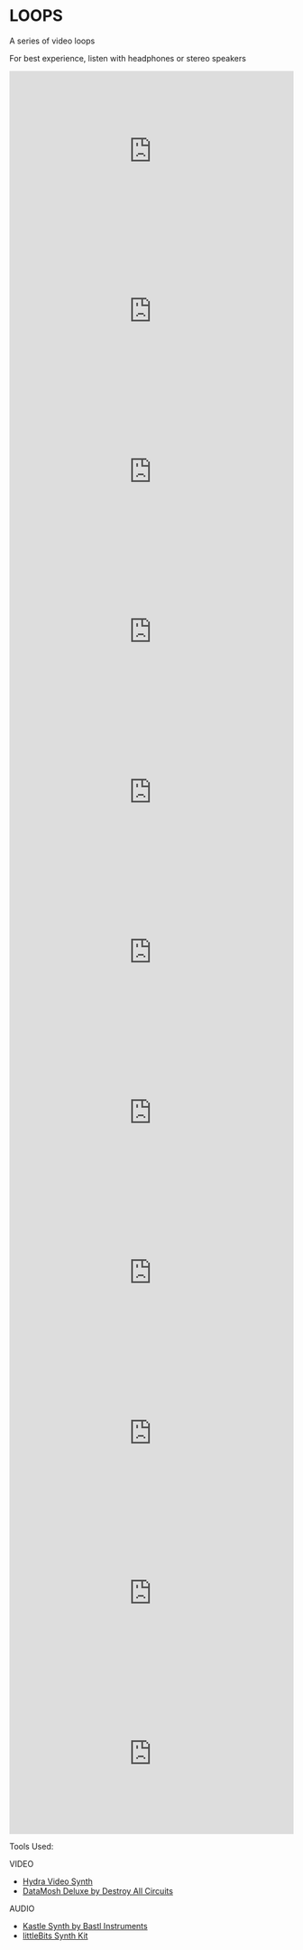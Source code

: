 # LOOPS
A series of video loops

For best experience, listen with headphones or stereo speakers

<div style="padding:56.25% 0 0 0;position:relative;"><iframe src="https://player.vimeo.com/video/544326095?badge=0&amp;autopause=0&amp;player_id=0&amp;app_id=58479" frameborder="0" allow="autoplay; fullscreen; picture-in-picture" allowfullscreen style="position:absolute;top:0;left:0;width:100%;height:100%;" title="WASHED"></iframe></div><script src="https://player.vimeo.com/api/player.js"></script>



<div style="padding:56.25% 0 0 0;position:relative;"><iframe src="https://player.vimeo.com/video/544323601?badge=0&amp;autopause=0&amp;player_id=0&amp;app_id=58479" frameborder="0" allow="autoplay; fullscreen; picture-in-picture" allowfullscreen style="position:absolute;top:0;left:0;width:100%;height:100%;" title="CLOSE FAR"></iframe></div><script src="https://player.vimeo.com/api/player.js"></script>



<div style="padding:56.25% 0 0 0;position:relative;"><iframe src="https://player.vimeo.com/video/544323488?badge=0&amp;autopause=0&amp;player_id=0&amp;app_id=58479" frameborder="0" allow="autoplay; fullscreen; picture-in-picture" allowfullscreen style="position:absolute;top:0;left:0;width:100%;height:100%;" title="CARD"></iframe></div><script src="https://player.vimeo.com/api/player.js"></script>



<div style="padding:56.25% 0 0 0;position:relative;"><iframe src="https://player.vimeo.com/video/544325667?badge=0&amp;autopause=0&amp;player_id=0&amp;app_id=58479" frameborder="0" allow="autoplay; fullscreen; picture-in-picture" allowfullscreen style="position:absolute;top:0;left:0;width:100%;height:100%;" title="STAY STILL"></iframe></div><script src="https://player.vimeo.com/api/player.js"></script>



<div style="padding:56.25% 0 0 0;position:relative;"><iframe src="https://player.vimeo.com/video/544325542?badge=0&amp;autopause=0&amp;player_id=0&amp;app_id=58479" frameborder="0" allow="autoplay; fullscreen; picture-in-picture" allowfullscreen style="position:absolute;top:0;left:0;width:100%;height:100%;" title="MASH"></iframe></div><script src="https://player.vimeo.com/api/player.js"></script>



<div style="padding:56.25% 0 0 0;position:relative;"><iframe src="https://player.vimeo.com/video/544325188?badge=0&amp;autopause=0&amp;player_id=0&amp;app_id=58479" frameborder="0" allow="autoplay; fullscreen; picture-in-picture" allowfullscreen style="position:absolute;top:0;left:0;width:100%;height:100%;" title="KISS"></iframe></div><script src="https://player.vimeo.com/api/player.js"></script>



<div style="padding:56.25% 0 0 0;position:relative;"><iframe src="https://player.vimeo.com/video/544324713?badge=0&amp;autopause=0&amp;player_id=0&amp;app_id=58479" frameborder="0" allow="autoplay; fullscreen; picture-in-picture" allowfullscreen style="position:absolute;top:0;left:0;width:100%;height:100%;" title="THUNDER"></iframe></div><script src="https://player.vimeo.com/api/player.js"></script>



<div style="padding:56.25% 0 0 0;position:relative;"><iframe src="https://player.vimeo.com/video/544324612?badge=0&amp;autopause=0&amp;player_id=0&amp;app_id=58479" frameborder="0" allow="autoplay; fullscreen; picture-in-picture" allowfullscreen style="position:absolute;top:0;left:0;width:100%;height:100%;" title="PLANET"></iframe></div><script src="https://player.vimeo.com/api/player.js"></script>



<div style="padding:56.25% 0 0 0;position:relative;"><iframe src="https://player.vimeo.com/video/544332712?badge=0&amp;autopause=0&amp;player_id=0&amp;app_id=58479" frameborder="0" allow="autoplay; fullscreen; picture-in-picture" allowfullscreen style="position:absolute;top:0;left:0;width:100%;height:100%;" title="RED"></iframe></div><script src="https://player.vimeo.com/api/player.js"></script>



<div style="padding:56.25% 0 0 0;position:relative;"><iframe src="https://player.vimeo.com/video/544323823?badge=0&amp;autopause=0&amp;player_id=0&amp;app_id=58479" frameborder="0" allow="autoplay; fullscreen; picture-in-picture" allowfullscreen style="position:absolute;top:0;left:0;width:100%;height:100%;" title="PETAL"></iframe></div><script src="https://player.vimeo.com/api/player.js"></script>



<div style="padding:56.25% 0 0 0;position:relative;"><iframe src="https://player.vimeo.com/video/544323719?badge=0&amp;autopause=0&amp;player_id=0&amp;app_id=58479" frameborder="0" allow="autoplay; fullscreen; picture-in-picture" allowfullscreen style="position:absolute;top:0;left:0;width:100%;height:100%;" title="PAINT"></iframe></div><script src="https://player.vimeo.com/api/player.js"></script>

Tools Used:


VIDEO

- [Hydra Video Synth](https://hydra.ojack.xyz/?sketch_id=celeste_1)
- [DataMosh Deluxe by Destroy All Circuits](https://www.destroyallcircuits.com/)



AUDIO

- [Kastle Synth by Bastl Instruments](https://bastl-instruments.com/)
- [littleBits Synth Kit](https://sphero.com/products/synth-kit?gclid=CjwKCAjwm7mEBhBsEiwA_of-THrKZPEIUAp12fyTV167L2u3iccx6eV7uRCSZYjdNFrixSZPzPMliRoC-tAQAvD_BwE)





